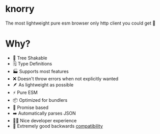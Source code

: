 # knorry
 The most lightweight pure esm browser only http client you could get 🚀

# Why?
- 🌳 Tree Shakable
- 🗒️ Type Definitions
- 🏭 Supports most features
- ❌ Doesn't throw errors when not explicitly wanted
- 🪶 As lightweight as possible
- ⚡ Pure ESM
- 📦 Optimized for bundlers
- 🤝 Promise based
- ➡️ Automatically parses JSON
- 👨‍💻 Nice developer experience
- 🚀 Extremely good backwards [compatibility](https://caniuse.com/xhr2)